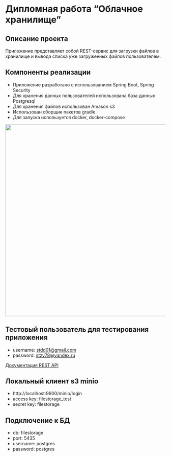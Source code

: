# Дипломная работа “Облачное хранилище”

## Описание проекта

Приложение представляет собой REST-сервис для загрузки файлов в хранилище и вывода списка уже загруженных файлов пользователем. 

## Компоненты реализации

- Приложение разработано с использованием Spring Boot, Spring Security
- Для хранения данных пользователей использована база данных Postgresql
- Для хранения файлов использован Amason s3
- Использован сборщик пакетов gradle
- Для запуска используется docker, docker-compose

<img src="https://storage-files.hb.bizmrg.com/%D0%A1%D1%85%D0%B5%D0%BC%D0%B0%20%D0%BF%D1%80%D0%B8%D0%BB%D0%BE%D0%B6%D0%B5%D0%BD%D0%B8%D0%B9.png" width="600">


## Тестовый пользователь для тестирования приложения
- username: stdd01@gmail.com
- password: stzv78@yandex.ru

[Документация REST API](/doc/filestorage.md)

## Локальный клиент s3 minio
- http://localhost:9900/minio/login
- access key: filestorage_test
- secret key: filestorage

## Подключение к БД
- db: filestorage
- port: 5435  
- username: postgres
- password: postgres
